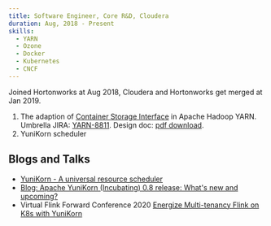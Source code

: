 ```yaml
---
title: Software Engineer, Core R&D, Cloudera
duration: Aug, 2018 - Present
skills:
  - YARN
  - Ozone
  - Docker
  - Kubernetes
  - CNCF
---
```

Joined Hortonworks at Aug 2018, Cloudera and Hortonworks get merged at Jan 2019.

1. The adaption of [Container Storage Interface](https://github.com/container-storage-interface/spec) in Apache Hadoop YARN. Umbrella JIRA: [YARN-8811](https://issues.apache.org/jira/browse/YARN-8811). Design doc: [pdf download](https://issues.apache.org/jira/secure/attachment/12947187/Support%20Container%20Storage%20Interface%28CSI%29%20in%20YARN_design_doc_v3.pdf).
2. YuniKorn scheduler


## Blogs and Talks

* [YuniKorn - A universal resource scheduler](https://blog.cloudera.com/yunikorn-a-universal-resources-scheduler/)
* [Blog: Apache YuniKorn (Incubating) 0.8 release: What's new and upcoming?](https://blog.cloudera.com/apache-yunikorn-incubating-0-8-release-whats-new-and-upcoming/)
* Virtual Flink Forward Conference 2020 [Energize Multi-tenancy Flink on K8s with YuniKorn ](https://www.youtube.com/watch?v=NemFKL0kK9U)

